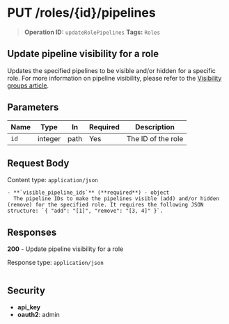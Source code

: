 # PUT /roles/{id}/pipelines

> **Operation ID:** `updateRolePipelines`
> **Tags:** `Roles`

## Update pipeline visibility for a role

Updates the specified pipelines to be visible and/or hidden for a specific role. For more information on pipeline visibility, please refer to the <a href="https://support.pipedrive.com/en/article/visibility-groups" target="_blank" rel="noopener noreferrer">Visibility groups article</a>.

## Parameters

| Name | Type | In | Required | Description |
|------|------|-------|----------|-------------|
| `id` | integer | path | Yes | The ID of the role |

## Request Body

Content type: `application/json`

```
- **`visible_pipeline_ids`** (**required**) - object
  The pipeline IDs to make the pipelines visible (add) and/or hidden (remove) for the specified role. It requires the following JSON structure: `{ "add": "[1]", "remove": "[3, 4]" }`.

```

## Responses

**200** - Update pipeline visibility for a role

Response type: `application/json`

```

```


## Security

- **api_key**
- **oauth2**: admin